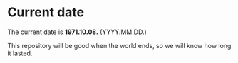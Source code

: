 # Current date

The current date is **1971.10.08.** (YYYY.MM.DD.)

This repository will be good when the world ends, so we will know how long it lasted.